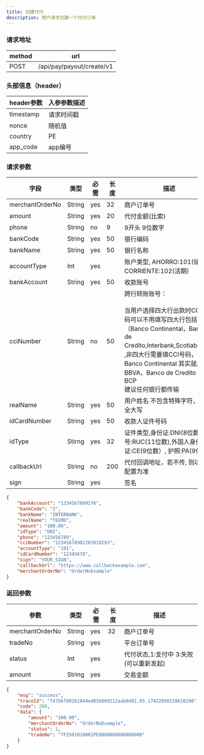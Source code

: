 ```yaml
---
title: 创建代付
description: 商户请求创建一个代付订单
---
```


### 请求地址

| method | url                       |
| ------ | ------------------------- |
| POST   | /api/pay/payout/create/v1 |

### 头部信息（header）

| header参数                  | 入参参数描述 |
|---------------------------|--------|
| timestamp                 | 请求时间戳  |
| nonce                     | 随机值    |
| country                   | PE |
| app_code                  | app编号  |

### 请求参数

| 字段              | 类型   | 必需  | 长度  | 描述                                                                                                                                                                                            |
|-----------------| ------ |-----|-----|-----------------------------------------------------------------------------------------------------------------------------------------------------------------------------------------------|
| merchantOrderNo | String | yes | 32  | 商户订单号                                                                                                                                                                                         |
| amount          | String | yes | 20  | 代付金额(比索)                                                                                                                                                                                      |
| phone           | String | no  | 9   | 9开头 9位数字                                                                                                                                                                                      |
| bankCode        | String | yes | 50  | 银行编码                                                                                                                                                                                          |
| bankName        | String | yes | 50  | 银行名称                                                                                                                                                                                          |
| accountType     | Int    | yes |     | 账户类型, AHORRO:101(储蓄) CORRIENTE:102(活期)                                                                                                                                                        |
| bankAccount     | String | yes | 50  | 收款账号                                                                                                                                                                                          |
| cciNumber             | String | no  | 50  | 跨行转账账号：<br/><br/>当用户选择四大行出款时CCI 号码可以不用填写四大行包括（Banco Continental，Banco de Credito,Interbank,Scotiabank）<br/>,非四大行需要填CCI号码，注意Banco Continental 其实就是BBVA，Banco de Credito 就是BCP   <br/>建议任何银行都传输 |
| realName        | String | yes | 50  | 用户姓名 不包含特殊字符，建议全大写                                                                                                                                                                            |
| idCardNumber    | String | yes | 50  | 收款人证件号码                                                                                                                                                                                       |
| idType          | Stirng | yes | 32  | 证件类型,身份证:DNI(8位数),税号:RUC(11位数),外国人身份证:CE(9位数）, 护照:PA(9位数）                                                                                                                                     |
| callbackUrl     | String | no  | 200 | 代付回调地址，若不传, 则以商户配置为准                                                                                                                                                                          |
| sign            | String | yes |     | 签名                                                                                                                                                                                            |

```json title=请求示例
{
    "bankAccount": "1234567899276",
    "bankCode": "2",
    "bankName": "INTERBANK",
    "realName": "TEEMO",
    "amount": "100.00",
    "idType": "DNI",
    "phone": "123456789",
    "cciNumber": "12345678901203910293",
    "accountType": "101",
    "idCardNumber": "12345678",
    "sign": "YOUR_SIGN",
    "callbackUrl": "https://www.callbackexample.com",
    "merchantOrderNo": "OrderNoExample"
}

```

### 返回参数

| 参数            | 类型   | 必需 | 长度 | 描述                          |
| --------------- | ------ | ---- | ---- | ----------------------------- |
| merchantOrderNo | String | yes  | 32   | 商户订单号                    |
| tradeNo         | String | yes  |      | 平台订单号                    |
| status          | Int | yes  |      | 代付状态,1:支付中 3:失败(可以重新发起) |
| amount          | String | yes  |      | 交易金额                      |

```json title=返回示例
{
    "msg": "success",
    "traceId": "747bbf80261844ed85b809212aab0d81.85.17422898158610298",
    "code": 200,
    "data": {
        "amount": "100.00",
        "merchantOrderNo": "OrderNoExample",
        "status": 1,
        "tradeNo": "TF2501010001PE0000000000000000"
    }
}
```
